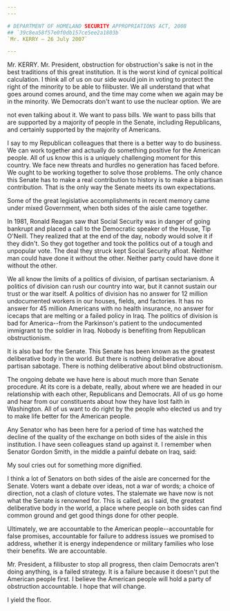 ```yaml
---
---

# DEPARTMENT OF HOMELAND SECURITY APPROPRIATIONS ACT, 2008
## `39c8ea58f57e0f0db157ce5ee2a1803b`
`Mr. KERRY — 26 July 2007`

---
```



Mr. KERRY. Mr. President, obstruction for obstruction's sake is not 
in the best traditions of this great institution. It is the worst kind 
of cynical political calculation. I think all of us on our side would 
join in voting to protect the right of the minority to be able to 
filibuster. We all understand that what goes around comes around, and 
the time may come when we again may be in the minority. We Democrats 
don't want to use the nuclear option. We are


not even talking about it. We want to pass bills. We want to pass bills 
that are supported by a majority of people in the Senate, including 
Republicans, and certainly supported by the majority of Americans.

I say to my Republican colleagues that there is a better way to do 
business. We can work together and actually do something positive for 
the American people. All of us know this is a uniquely challenging 
moment for this country. We face new threats and hurdles no generation 
has faced before. We ought to be working together to solve those 
problems. The only chance this Senate has to make a real contribution 
to history is to make a bipartisan contribution. That is the only way 
the Senate meets its own expectations.

Some of the great legislative accomplishments in recent memory came 
under mixed Government, when both sides of the aisle came together.

In 1981, Ronald Reagan saw that Social Security was in danger of 
going bankrupt and placed a call to the Democratic speaker of the 
House, Tip O'Neill. They realized that at the end of the day, nobody 
would solve it if they didn't. So they got together and took the 
politics out of a tough and unpopular vote. The deal they struck kept 
Social Security afloat. Neither man could have done it without the 
other. Neither party could have done it without the other.

We all know the limits of a politics of division, of partisan 
sectarianism. A politics of division can rush our country into war, but 
it cannot sustain our trust or the war itself. A politics of division 
has no answer for 12 million undocumented workers in our houses, 
fields, and factories. It has no answer for 45 million Americans with 
no health insurance, no answer for icecaps that are melting or a failed 
policy in Iraq. The politics of division is bad for America--from the 
Parkinson's patient to the undocumented immigrant to the soldier in 
Iraq. Nobody is benefiting from Republican obstructionism.

It is also bad for the Senate. This Senate has been known as the 
greatest deliberative body in the world. But there is nothing 
deliberative about partisan sabotage. There is nothing deliberative 
about blind obstructionism.

The ongoing debate we have here is about much more than Senate 
procedure. At its core is a debate, really, about where we are headed 
in our relationship with each other, Republicans and Democrats. All of 
us go home and hear from our constituents about how they have lost 
faith in Washington. All of us want to do right by the people who 
elected us and try to make life better for the American people.

Any Senator who has been here for a period of time has watched the 
decline of the quality of the exchange on both sides of the aisle in 
this institution. I have seen colleagues stand up against it. I 
remember when Senator Gordon Smith, in the middle a painful debate on 
Iraq, said:




 My soul cries out for something more dignified.


I think a lot of Senators on both sides of the aisle are concerned 
for the Senate. Voters want a debate over ideas, not a war of words; a 
choice of direction, not a clash of cloture votes. The stalemate we 
have now is not what the Senate is renowned for. This is called, as I 
said, the greatest deliberative body in the world, a place where people 
on both sides can find common ground and get good things done for other 
people.

Ultimately, we are accountable to the American people--accountable 
for false promises, accountable for failure to address issues we 
promised to address, whether it is energy independence or military 
families who lose their benefits. We are accountable.

Mr. President, a filibuster to stop all progress, then claim 
Democrats aren't doing anything, is a failed strategy. It is a failure 
because it doesn't put the American people first. I believe the 
American people will hold a party of obstruction accountable. I hope 
that will change.

I yield the floor.